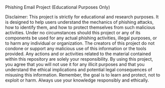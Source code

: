 Phishing Email Project (Educational Purposes Only)

Disclaimer: This project is strictly for educational and research purposes. It is designed to help users understand the mechanics of phishing attacks, how to identify them, and how to protect themselves from such malicious activities.
Under no circumstances should this project or any of its components be used for any actual phishing activities, illegal purposes, or to harm any individual or organization.
The creators of this project do not condone or support any malicious use of this information or the tools provided. Any actions and or activities related to the material contained within this repository are solely your responsibility.
By using this project, you agree that you will not use it for any illicit purposes and that you understand the ethical implications and potential legal consequences of misusing this information.
Remember, the goal is to learn and protect, not to exploit or harm. Always use your knowledge responsibly and ethically.
